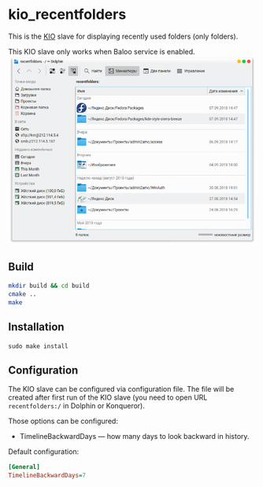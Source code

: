 # kio_recentfolders
This is the [KIO](http://en.wikipedia.org/wiki/KIO) slave for displaying recently used folders (only folders).

This KIO slave only works when Baloo service is enabled.
![](screenshot.png)

## Build
```bash
mkdir build && cd build
cmake ..
make
```

## Installation
```
sudo make install
```

## Configuration
The KIO slave can be configured via configuration file.
The file will be created after first run of the KIO slave (you need to open URL ```recentfolders:/``` in Dolphin or Konqueror).

Those options can be configured:
* TimelineBackwardDays — how many days to look backward in history.

Default configuration:
```ini
[General]
TimelineBackwardDays=7
```
